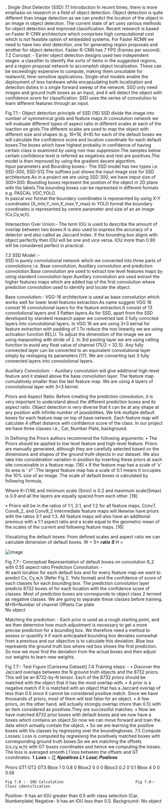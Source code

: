 . Single Shot Detector (SSD) 
7.1 Introduction 
In recent times, there is more emphasis on research in a field of object detection. Object detection is quite different than image detection as we can predict the location of the object in an image in object detection. The current state of art uses various methods for object detection and improved classification. Recent research is based on Faster R-CNN architecture which comprises high computational cost which is not feasible option of embedded systems. For Faster RCNN we need to have two shot detection, one for generating region proposals and another for object detection. Faster R-CNN has 7 FPS (frames per second). 
7.2 Concept: - 
Earlier object detection designs used two independent stages: a classifier to identify the sorts of items in the suggested regions, and a region proposal network to accomplish object localisation. These can be exceedingly expensive to compute, making them unsuitable for realworld, time-sensitive applications. Single-shot models enable the deployment of less hardware while encapsulating both localization and detection duties in a single forward sweep of the network. 
SSD only need images and ground truth boxes as an input, and it will detect the object with confidence score for classification. SSD uses the series of convolution to learn different features through an input. 
  
Fig 7.1:- Object detection principle of SSD [16] 
SSD divide the image into number of symmetrical grids and feature maps.In convulution network we will evaluate different types of aspect ratio in different scales at each of the loaction on grids.The different scales are used to map the object with different size and shapes (e.g. 16×16, 8×8).for each of the default boxes we will calculate the confidence score and location coordinate for each default boxes.The boxes which have highest probality in confidence of having certain class is examined by using non max suppresion.The samples below certain confidence level is referred as negatives and rest are positives.The model is then improved by using the gradient decent algorithm.  
Input parameters and Bounding boxes:- 
The SSD model has two types i.e. SSD-300, SSD-512.The suffixes just shows the input image size for SSD architecture.As in a project we are using SSD 300, we have imput size of 300×300. Bounding boxes represent the postion of the object in 2D plane with the labels.The bounding boxes can be represnted in different formats e.g. PASCAL VOC,YOLO.  
In pascal voc format the boundary coordinates is represented by using X-Y coordinates (X_min,Y_min,X_max,Y_max).In YOLO format the boundary coordinates is represented by centre parameter  and size of an an image (Cx,Cy,w,h). 
 
Intersection Over Union:- 
The term IOU is used to describe the amount of overlap between two boxes.It is also used to express the accuracy of a detector and also called as Jaccard Index. If the bounding box aligns with object perfectly then IOU will be one and vice versa. IOU more than 0.90 will be considered perfect in practical. 
 
 
7.3 SSD Model :-  
SSD is purely convolutional network which we converted into three parts of convolutions i.e. Base convolution, Auxillary convolution and prediction convolution.Base convolution are used to extract low level features maps by using standerd convolution layer.Auxillary convolution are used extraxt the higher features maps which are added top of the first convolution where prediction convolution used to identify and locate the object. 
 
Base convolution:- 
VGG-16 architecture is used as base convolution which works well for lower level features extraction.As name suggest VGG 16 consist 16 convolutional layers for the feature extraction.It consist of 13 convolutional layers and 3 flatten layers.As for SSD, apart from the SSD developed by standerd research paper we converted last 3 fully conncted layers into convolutional layers. 
In VGG 16 we are using 3×3 kernal for feature extraction with padding of 1.To reduce the non linearity we are using activation function RELU. To adjust the dimenstion of the image we are using maxpooling with stride of 2. In 3rd pooling layer we are using celling function to avoid any float value of channel (75/2 = 32.5). Any fully connected layer can be converted to an equivalent convolutional layer simply by reshaping its parameters [17]. We are converting last 3 fully connected layers into convolutional layers.  
 
Auxiliary Convolution: - 
Auxiliary convolution will give additional high-level feature and it staked above the base convolution layer. The feature map cumulatively smaller than the last feature map. We are using 4 layers of convolutional layer with 3×3 kernel. 
 
Priors and Aspect Ratio: 
Before creating the prediction convolution, it is very important to understand about the different prediction boxes and its aspect ratio. Object detection is very diverse that it can be at any shape at any position with infinite number of possibilities. We link multiple default boxes for each feature map on top of base network. Each feature map will calculate 4 offset distance with confidence score of the class. In our project we have three classes i.e., Car, Number Plate, background. 
 
In Defining the Priors authors recommend the following arguments: 
•	The Priors should be applied to low level feature and high-level feature. Priors are manually generated, although they are carefully selected based on the dimensions and shapes of the ground truth objects in our dataset. We also take into consideration variation in position by inserting these priors at each site conceivable in a feature map. [16] 
•	If the feature map has a scale of ‘s’ its area is ‘ s² ’.The largest feature map has a scale of 0.1 means it occupies the 10% size of an image. The scale of default boxes is calculated by following formula, 
 
 
Where K~(1:M) and minimum scale (Smin) is 0.2 and maximum scale(Smax) is 0.9 and all the layers are equally spaced from each other. [16] 
 
•	Priors will be in the ratios of 1:1, 2:1, and 1:2 for all feature maps. Conv7, Conv8_2, and Conv9_2 intermediate feature maps will likewise have priors with the ratios 3:1 and 1:3. All feature maps will also have an additional previous with a 1:1 aspect ratio and a scale equal to the geometric mean of the scales of the current and following feature maps. [16] 
 
 
 
Visualizing the default boxes: 
From defined scales and aspect ratio we can calculate dimension of default boxes. 
W = S×  𝒓𝒂𝒕𝒊𝒐 
𝑺
H = 
 
 ![image](https://user-images.githubusercontent.com/91695139/198104916-051d155e-59d2-46f8-a4e0-d97678bd56de.png)

 
 
 
 
 
Fig 7.7:- Conceptual Representation of default boxes on convolution 9_2 with 0.55 aspect ratio 
Prediction Convolution: -  
At each location for each default box and for every feature map we want to predict Cx, Cy,w,h (Refer Fig 2. Yolo format) and the confidence of score of each classes for each bounding box. 
The prediction convolution layer predicts 8732 boxes of for each location with the confidence score of classes. Most of prediction boxes are corresponds to object class 2 termed as negative classes. We are going to separate these classes before training. 
M×N×Number of channel  	 	 	 Offsets  	 	 	    Car     plate       
No object 

 	 	 	 
 	 	 	 
 	 	 	 
 	 	 	 
	 
Matching the prediction: - 
Each prior is used as a rough starting point, and we then determine how much adjustment is necessary to get a more precise prediction for a bounding box. We therefore need a method to assess or quantify it if each anticipated bounding box deviates somewhat from a previous and our objective is to calculate this deviation. 
 Blue box represents the ground truth box where red box shows the first prediction. So now we must find the deviation from the actual boxes and then adjust our weights to learn new weights. 
 
Fig 7.7:- Test Figure [Carissma Dataset] 
7.4 Training steps: - 
•	Discover the Jaccard overlaps between the N ground truth objects and the 8732 priors. This will be an 8732-by-N tensor. Each of the 8732 priors should be matched with the object that it has the most overlap with. 
•	A prior is a negative match if it is matched with an object that has a Jaccard overlap of less than 0.5 since it cannot be considered positive match. Since we have thousands of priors, most of them will test false for an object. 
•	A few priors, on the other hand, will actually strongly overlap (more than 0.5) with an item considered as positives.They are successful matches. 
•	Now we have matched 8732 prior boxes with default boxes and we now have a boxes which contains an object.So now we can move forward and train the data which actually contain the object. 
•	So we are learning the positive boxes with his classes by regressing over the boundingboxes. 
7.5 Compute Losses: 
Loss is computed by regreesing the positively matched boxes with corresponding ground truth boxes.So we are matching the offsets (cx,cy,w,h) with GT boxes coordinates and hence we computing the losses. 
The loss is averaged smooth L1 loss between the offsets and GT coordinates. 
𝟏
𝑳𝒐𝒔𝒔 =   (∑
𝑵𝒑𝒐𝒔𝒕𝒊𝒗𝒆𝒔	𝑳𝟏 𝑳𝒐𝒔𝒔) 
𝑷𝒐𝒔𝒕𝒊𝒗𝒆𝒔
  
 
 

Priors	GT1	GT2	GT3
Bbox 1	0	0.8	0
Bbox2	0	0	0
Bbox3	0.2	0	0.1
Bbox 4	0	0	0.56
	 
	Fig 7.8 :- IOU Calculation  	 	                      Fig 7.8:- Class identification 
 
Positive-  	It has an IOU greater than 0.5 with class selection (Car, Numberplate) Negative-  	It has an IOU less than 0.5. 
Background- 	No object 
 
 
